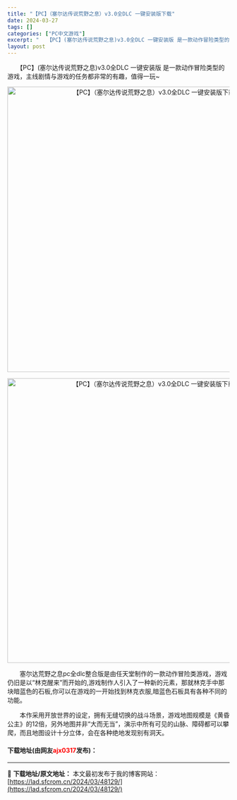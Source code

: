 ```yaml
---
title: "【PC】（塞尔达传说荒野之息）v3.0全DLC 一键安装版下载"
date: 2024-03-27
tags: []
categories: ["PC中文游戏"]
excerpt: "　　【PC】(塞尔达传说荒野之息)v3.0全DLC 一键安装版 是一款动作冒险类型的游戏，主线剧情与游戏的任务都非常的有趣，值得一玩~ 　　塞尔达荒野之息pc全dlc整合版是由任天堂制作的一款动作冒险类游戏，游戏仍旧是以&ldquo;林克醒来&rdquo;而开始的,游戏制作人引入了一种新的元素，那就&hellip;"
layout: post
---
```


 <p>　　【PC】(塞尔达传说荒野之息)v3.0全DLC 一键安装版 是一款动作冒险类型的游戏，主线剧情与游戏的任务都非常的有趣，值得一玩~</p> <p align="center"><img align="" border="0" src="https://www.2023game.com/d/file/p/2020/12-16/48689ed767169ca58ee28aad2195a6ac.png" width="648" alt="【PC】（塞尔达传说荒野之息）v3.0全DLC 一键安装版下载" /></p> <p align="center"><img align="" border="0" src="https://www.2023game.com/d/file/p/2020/12-16/6bb75369fef4e7383ab9ed265748c5f7.png" width="646" alt="【PC】（塞尔达传说荒野之息）v3.0全DLC 一键安装版下载" /></p> <p>　　塞尔达荒野之息pc全dlc整合版是由任天堂制作的一款动作冒险类游戏，游戏仍旧是以&ldquo;林克醒来&rdquo;而开始的,游戏制作人引入了一种新的元素，那就林克手中那块暗蓝色的石板,你可以在游戏的一开始找到林克衣服,暗蓝色石板具有各种不同的功能。</p> <p>　　本作采用开放世界的设定，拥有无缝切换的战斗场景，游戏地图规模是《黄昏公主》的12倍，另外地图并非&ldquo;大而无当&rdquo;，演示中所有可见的山脉、障碍都可以攀爬，而且地图设计十分立体，会在各种绝地发现别有洞天。</p> <p><h4>下载地址(由网友<font color="red">ajx0317</font>发布)：</h4></p> 

---
📖 **下载地址/原文地址：** 本文最初发布于我的博客网站：[https://lad.sfcrom.cn/2024/03/48129/](https://lad.sfcrom.cn/2024/03/48129/)
